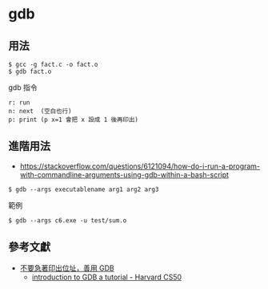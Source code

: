 # gdb

## 用法

```
$ gcc -g fact.c -o fact.o
$ gdb fact.o
```

gdb 指令

```
r: run
n: next  (空白也行)
p: print (p x=1 會把 x 設成 1 後再印出)
```

## 進階用法

* https://stackoverflow.com/questions/6121094/how-do-i-run-a-program-with-commandline-arguments-using-gdb-within-a-bash-script

```
$ gdb --args executablename arg1 arg2 arg3
```

範例

```
$ gdb --args c6.exe -u test/sum.o
```

## 參考文獻

* [不要急著印出位址，善用 GDB](https://hackmd.io/@sysprog/c-standards?type=view#%E4%B8%8D%E8%A6%81%E6%80%A5%E8%91%97%E5%8D%B0%E5%87%BA%E4%BD%8D%E5%9D%80%EF%BC%8C%E5%96%84%E7%94%A8-GDB)
    * [introduction to GDB a tutorial - Harvard CS50](https://www.youtube.com/watch?v=sCtY--xRUyI)

